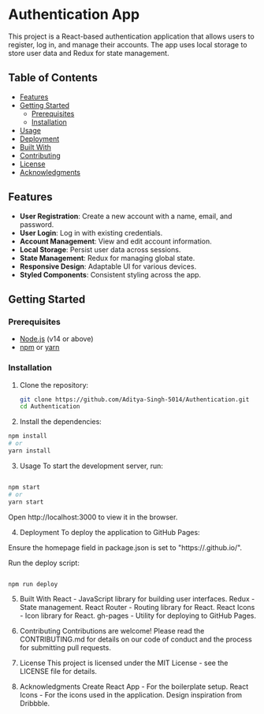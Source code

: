 # Authentication App

This project is a React-based authentication application that allows users to register, log in, and manage their accounts. The app uses local storage to store user data and Redux for state management.

## Table of Contents

- [Features](#features)
- [Getting Started](#getting-started)
  - [Prerequisites](#prerequisites)
  - [Installation](#installation)
- [Usage](#usage)
- [Deployment](#deployment)
- [Built With](#built-with)
- [Contributing](#contributing)
- [License](#license)
- [Acknowledgments](#acknowledgments)

## Features

- **User Registration**: Create a new account with a name, email, and password.
- **User Login**: Log in with existing credentials.
- **Account Management**: View and edit account information.
- **Local Storage**: Persist user data across sessions.
- **State Management**: Redux for managing global state.
- **Responsive Design**: Adaptable UI for various devices.
- **Styled Components**: Consistent styling across the app.

## Getting Started

### Prerequisites

- [Node.js](https://nodejs.org/) (v14 or above)
- [npm](https://www.npmjs.com/) or [yarn](https://yarnpkg.com/)

### Installation

1. Clone the repository:

   ```bash
   git clone https://github.com/Aditya-Singh-5014/Authentication.git
   cd Authentication
   ```

2. Install the dependencies:

```bash
npm install
# or
yarn install
```

3. Usage
   To start the development server, run:

```bash

npm start
# or
yarn start
```

Open http://localhost:3000 to view it in the browser.

4. Deployment
   To deploy the application to GitHub Pages:

Ensure the homepage field in package.json is set to "https://<username>.github.io/<repo-name>".

Run the deploy script:

```bash

npm run deploy
```

5. Built With
   React - JavaScript library for building user interfaces.
   Redux - State management.
   React Router - Routing library for React.
   React Icons - Icon library for React.
   gh-pages - Utility for deploying to GitHub Pages.

6. Contributing
   Contributions are welcome! Please read the CONTRIBUTING.md for details on our code of conduct and the process for submitting pull requests.

7. License
   This project is licensed under the MIT License - see the LICENSE file for details.

8. Acknowledgments
   Create React App - For the boilerplate setup.
   React Icons - For the icons used in the application.
   Design inspiration from Dribbble.
